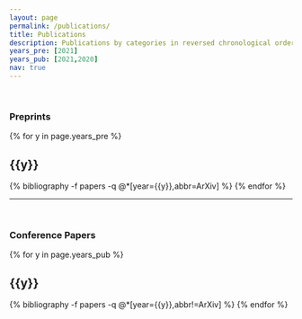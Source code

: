 ```yaml
---
layout: page
permalink: /publications/
title: Publications
description: Publications by categories in reversed chronological order. Also see this <a href="https://scholar.google.com/citations?user=ncBRYIUAAAAJ&hl=en">Google Scholar</a> page.
years_pre: [2021]
years_pub: [2021,2020]
nav: true
---
```


<br />







### Preprints



<div class="publications">

{% for y in page.years_pre %}
  <h2 class="year">{{y}}</h2>
  {% bibliography -f papers -q @*[year={{y}},abbr=ArXiv] %}
{% endfor %}

</div>




*******
<br />





### Conference Papers



<div class="publications">

{% for y in page.years_pub %}
  <h2 class="year">{{y}}</h2>
  {% bibliography -f papers -q @*[year={{y}},abbr!=ArXiv] %}
{% endfor %}

</div>

